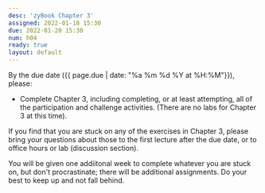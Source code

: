 ```yaml
---
desc: 'zyBook Chapter 3'
assigned: 2022-01-18 15:30
due: 2022-01-20 15:30
num: h04
ready: true
layout: default
---
```


By the due date ({{ page.due | date: "%a %m %d %Y at %H:%M"}}), please:
* Complete Chapter 3, including completing, or at least attempting, all of the participation and challenge activities. (There are no labs for Chapter 3 at this time).

If you find that you are stuck on any of the exercises in Chapter 3, please bring your questions about those to the first lecture after the due date, or to office hours or lab (discussion section).

You will be given one addiitonal week to complete whatever you are
stuck on, but don't procrastinate; there will be additional
assignments.  Do your best to keep up and not fall behind.

